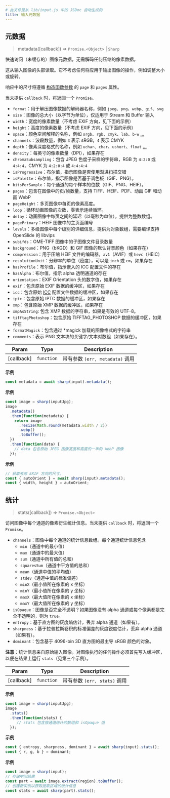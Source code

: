 ```yaml
---
# 此文件是从 lib/input.js 中的 JSDoc 自动生成的
title: 输入元数据
---
```


## 元数据
> metadata([callback]) ⇒ <code>Promise.&lt;Object&gt;</code> \| <code>Sharp</code>

快速访问（未缓存的）图像元数据，无需解码任何压缩的像素数据。

这从输入图像的头部读取。它不考虑任何将应用于输出图像的操作，例如调整大小或旋转。

响应中的尺寸将遵循
[构造函数参数](/api-constructor#parameters) 的 `page` 和 `pages` 属性。

当未提供 `callback` 时，将返回一个 `Promise`。

- `format`：用于解压图像数据的解码器名称，例如 `jpeg`、`png`、`webp`、`gif`、`svg`
- `size`：图像的总大小（以字节为单位），仅适用于 Stream 和 Buffer 输入
- `width`：宽度的像素数量（不考虑 EXIF 方向，见下面的示例）
- `height`：高度的像素数量（不考虑 EXIF 方向，见下面的示例）
- `space`：颜色空间解释的名称，例如 `srgb`、`rgb`、`cmyk`、`lab`、`b-w` [...](https://www.libvips.org/API/current/VipsImage.html#VipsInterpretation)
- `channels`：波段数量，例如 `3` 表示 sRGB，`4` 表示 CMYK
- `depth`：像素深度格式的名称，例如 `uchar`、`char`、`ushort`、`float` [...](https://www.libvips.org/API/current/VipsImage.html#VipsBandFormat)
- `density`：每英寸的像素数量（DPI），如果存在
- `chromaSubsampling`：包含 JPEG 色度子采样的字符串，RGB 为 `4:2:0` 或 `4:4:4`，CMYK 为 `4:2:0:4` 或 `4:4:4:4`
- `isProgressive`：布尔值，指示图像是否使用渐进扫描交错
- `isPalette`：布尔值，指示图像是否基于调色板（GIF、PNG）。
- `bitsPerSample`：每个通道的每个样本的位数（GIF、PNG、HEIF）。
- `pages`：包含在图像中的页/帧数量，支持 TIFF、HEIF、PDF、动画 GIF 和动画 WebP
- `pageHeight`：多页图像中每页的像素高度。
- `loop`：循环动画图像的次数，零表示连续循环。
- `delay`：动画图像中每页之间的延迟（以毫秒为单位），提供为整数数组。
- `pagePrimary`：HEIF 图像中的主页面编号
- `levels`：多级图像中每个级别的详细信息，提供为对象数组，需要编译支持 OpenSlide 的 libvips
- `subifds`：OME-TIFF 图像中的子图像文件目录数量
- `background`：PNG（bKGD）和 GIF 图像的默认背景颜色（如果存在）
- `compression`：用于压缩 HEIF 文件的编码器，`av1`（AVIF）或 `hevc`（HEIC）
- `resolutionUnit`：分辨率的单位（密度），可以是 `inch` 或 `cm`，如果存在
- `hasProfile`：布尔值，指示嵌入的 ICC 配置文件的存在
- `hasAlpha`：布尔值，指示 alpha 透明通道的存在
- `orientation`：EXIF Orientation 头的数字值，如果存在
- `exif`：包含原始 EXIF 数据的缓冲区，如果存在
- `icc`：包含原始 [ICC](https://www.npmjs.com/package/icc) 配置文件数据的缓冲区，如果存在
- `iptc`：包含原始 IPTC 数据的缓冲区，如果存在
- `xmp`：包含原始 XMP 数据的缓冲区，如果存在
- `xmpAsString`: 包含 XMP 数据的字符串，如果是有效的 UTF-8。
- `tifftagPhotoshop`：包含原始 TIFFTAG_PHOTOSHOP 数据的缓冲区，如果存在
- `formatMagick`：包含通过 *magick 加载的图像格式的字符串
- `comments`：表示 PNG 文本块的关键字/文本对数组（如果存在）。

| Param | Type | Description |
| --- | --- | --- |
| [callback] | <code>function</code> | 带有参数 `(err, metadata)` 调用 |

**示例**  
```js
const metadata = await sharp(input).metadata();
```
**示例**  
```js
const image = sharp(inputJpg);
image
  .metadata()
  .then(function(metadata) {
    return image
      .resize(Math.round(metadata.width / 2))
      .webp()
      .toBuffer();
  })
  .then(function(data) {
    // data 包含原始 JPEG 图像宽度和高度的一半的 WebP 图像
  });
```
**示例**  
```js
// 获取考虑 EXIF 方向的尺寸。
const { autoOrient } = await sharp(input).metadata();
const { width, height } = autoOrient;
```


## 统计
> stats([callback]) ⇒ <code>Promise.&lt;Object&gt;</code>

访问图像中每个通道的像素衍生统计信息。当未提供 `callback` 时，将返回一个 `Promise`。

- `channels`：图像中每个通道的统计信息数组。每个通道统计信息包含
    - `min`（通道中的最小值）
    - `max`（通道中的最大值）
    - `sum`（通道中所有值的总和）
    - `squaresSum`（通道中平方值的总和）
    - `mean`（通道中值的平均值）
    - `stdev`（通道中值的标准偏差）
    - `minX`（最小值所在像素的 x 坐标）
    - `minY`（最小值所在像素的 y 坐标）
    - `maxX`（最大值所在像素的 x 坐标）
    - `maxY`（最大值所在像素的 y 坐标）
- `isOpaque`：图像是否完全不透明？如果图像没有 alpha 通道或每个像素都是完全不透明的，则为 `true`。
- `entropy`：基于直方图的灰度熵估计，丢弃 alpha 通道（如果有）。
- `sharpness`：基于拉普拉斯卷积的标准偏差的灰度锐度估计，丢弃 alpha 通道（如果有）。
- `dominant`：包含基于 4096-bin 3D 直方图的最主导 sRGB 颜色的对象。

**注意**：统计信息来自原始输入图像。对图像执行的任何操作必须首先写入缓冲区，以便在结果上运行 `stats`（见第三个示例）。

| Param | Type | Description |
| --- | --- | --- |
| [callback] | <code>function</code> | 带有参数 `(err, stats)` 调用 |

**示例**  
```js
const image = sharp(inputJpg);
image
  .stats()
  .then(function(stats) {
     // stats 包含按通道统计的数组和 isOpaque 值
  });
```
**示例**  
```js
const { entropy, sharpness, dominant } = await sharp(input).stats();
const { r, g, b } = dominant;
```
**示例**  
```js
const image = sharp(input);
// 存储中间结果
const part = await image.extract(region).toBuffer();
// 创建新实例以获取提取区域的统计信息
const stats = await sharp(part).stats();
```
